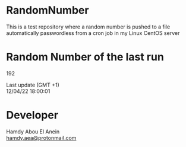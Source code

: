 # RandomNumber    
This is a test repository where a random number is pushed to a file automatically passwordless from a cron job in my Linux CentOS server    
# Random Number of the last run   
192
      
Last update (GMT +1)    
12/04/22 18:00:01
# Developer    
Hamdy Abou El Anein   
hamdy.aea@protonmail.com
